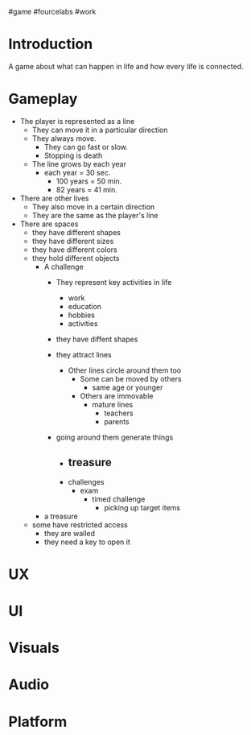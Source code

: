 #game #fourcelabs #work 

Introduction
==
A game about what can happen in life and how every life is connected.

Gameplay
==
- The player is represented as a line
	- They can move it in a particular direction
	- They always move.
		- They can go fast or slow.
		- Stopping is death
	- The line grows by each year
		- each year = 30 sec. 
			- 100 years = 50 min.
			- 82 years = 41 min.
- There are other lives
	- They also move in a certain direction
	- They are the same as the player's line
- There are spaces
	- they have different shapes
	- they have different sizes
	- they have different colors
	- they hold different objects
		- A challenge
			- They represent key activities in life
				- work
				- education
				- hobbies
				- activities
			- they have diffent shapes
			- they attract lines
				- Other lines circle around them too
					- Some can be moved by others
						- same age or younger
					- Others are immovable
						- mature lines
							- teachers
							- parents 
							
						
			- going around them generate things
				- treasure
					- 
				- challenges
					- exam
						- timed challenge
							- picking up target items 
		- a treasure
	- some have restricted access
		- they are walled
		- they need a key to open it
	

UX
==

UI
==

Visuals
==

Audio
==

Platform
==


